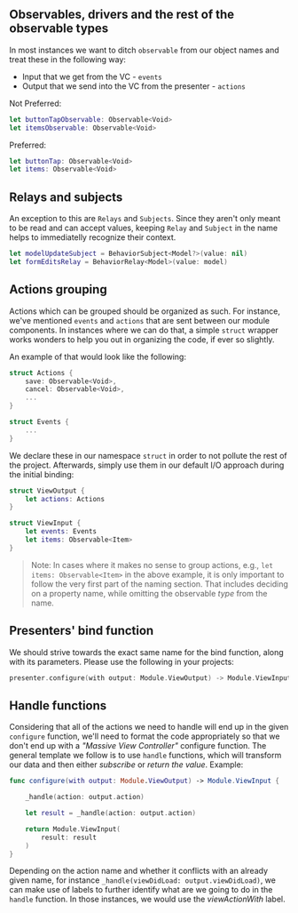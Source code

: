 ## Observables, drivers and the rest of the observable types

In most instances we want to ditch `observable` from our object names and treat these in the following way:

* Input that we get from the VC - `events`
* Output that we send into the VC from the presenter - `actions`

Not Preferred:

```swift
let buttonTapObservable: Observable<Void>
let itemsObservable: Observable<Void>
```

Preferred:

```swift
let buttonTap: Observable<Void>
let items: Observable<Void>
```

## Relays and subjects

An exception to this are `Relays` and `Subjects`. Since they aren't only meant to be read and can accept values, keeping `Relay` and `Subject` in the name helps to immediatelly recognize their context.

```swift
let modelUpdateSubject = BehaviorSubject<Model?>(value: nil)
let formEditsRelay = BehaviorRelay<Model>(value: model)
```

## Actions grouping

Actions which can be grouped should be organized as such. For instance, we've mentioned `events` and `actions` that are sent between our module components.
In instances where we can do that, a simple `struct` wrapper works wonders to help you out in organizing the code, if ever so slightly.

An example of that would look like the following:

```swift
struct Actions {
    save: Observable<Void>,
    cancel: Observable<Void>,
    ...
}
```

```swift
struct Events {
    ...
}
```

We declare these in our namespace `struct` in order to not pollute the rest of the project. Afterwards, simply use them in our default I/O approach during the initial binding:

```swift
struct ViewOutput {
    let actions: Actions
}
```

```swift
struct ViewInput {
    let events: Events
    let items: Observable<Item>
}
```

>Note: In cases where it makes no sense to group actions, e.g., `let items: Observable<Item>` in the above example, it is only important to follow the very first part of the naming section. That includes deciding on a property name, while omitting the observable _type_ from the name.

## Presenters' bind function

We should strive towards the exact same name for the bind function, along with its parameters. Please use the following in your projects:

```swift
presenter.configure(with output: Module.ViewOutput) -> Module.ViewInput
```

## Handle functions

Considering that all of the actions we need to handle will end up in the given `configure` function, we'll need to format the code appropriately so that we don't end up with a _"Massive View Controller"_ configure function.
The general template we follow is to use `handle` functions, which will transform our data and then either _subscribe_ or _return the value_. Example:

```swift
func configure(with output: Module.ViewOutput) -> Module.ViewInput {

    _handle(action: output.action)

    let result = _handle(action: output.action)

    return Module.ViewInput(
        result: result
    )
}
```

Depending on the action name and whether it conflicts with an already given name, for instance `_handle(viewDidLoad: output.viewDidLoad)`, we can make use of labels to further identify what are we going to do in the `handle` function. In those instances, we would use the _viewActionWith_ label.

